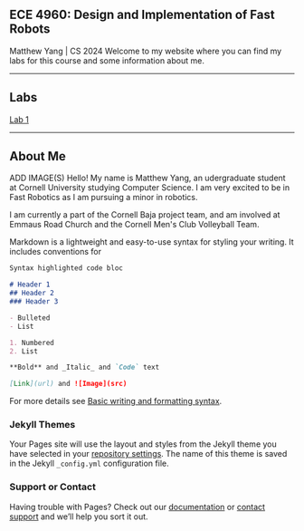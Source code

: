 ## ECE 4960: Design and Implementation of Fast Robots
Matthew Yang | CS 2024
Welcome to my website where you can find my labs for this course and some information about me.

---
## Labs

[Lab 1]()

---
## About Me
ADD IMAGE(S)
Hello! My name is Matthew Yang, an udergraduate student at Cornell University studying Computer Science. I am very excited to be in Fast Robotics as I am pursuing a minor in robotics.

I am currently a part of the Cornell Baja project team, and am involved at Emmaus Road Church and the Cornell Men's Club Volleyball Team.















Markdown is a lightweight and easy-to-use syntax for styling your writing. It includes conventions for

```markdown
Syntax highlighted code bloc

# Header 1
## Header 2
### Header 3

- Bulleted
- List

1. Numbered
2. List

**Bold** and _Italic_ and `Code` text

[Link](url) and ![Image](src)
```

For more details see [Basic writing and formatting syntax](https://docs.github.com/en/github/writing-on-github/getting-started-with-writing-and-formatting-on-github/basic-writing-and-formatting-syntax).

### Jekyll Themes

Your Pages site will use the layout and styles from the Jekyll theme you have selected in your [repository settings](https://github.com/matthewy12/fastrobots/settings/pages). The name of this theme is saved in the Jekyll `_config.yml` configuration file.

### Support or Contact

Having trouble with Pages? Check out our [documentation](https://docs.github.com/categories/github-pages-basics/) or [contact support](https://support.github.com/contact) and we’ll help you sort it out.


